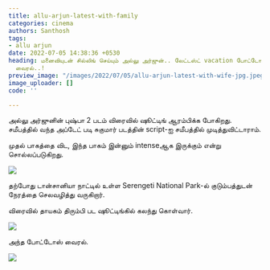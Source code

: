 ```yaml
---
title: allu-arjun-latest-with-family
categories: cinema
authors: Santhosh
tags:
- allu arjun
date: 2022-07-05 14:38:36 +0530
heading: மனைவியுடன் சில்லிங் செய்யும் அல்லு அர்ஜுன்.. லேட்டஸ்ட் vacation போட்டோஸ்
  வைரல்..!
preview_image: "/images/2022/07/05/allu-arjun-latest-with-wife-jpg.jpeg"
image_uploader: []
code: ''

---
```

அல்லு அர்ஜுனின் புஷ்பா 2 படம் விரைவில் ஷூட்டிங் ஆரம்பிக்க போகிறது. சமீபத்தில் வந்த அப்டேட் படி சுகுமார் படத்தின் script-ஐ சமீபத்தில் முடித்துவிட்டாராம்.

முதல் பாகத்தை விட, இந்த பாகம் இன்னும் intenseஆக இருக்கும் என்று சொல்லப்படுகிறது.

![](/images/2022/07/05/allu-arjun-latest-3-jpg.jpeg)

தற்போது டான்சானியா நாட்டில் உள்ள Serengeti National Park-ல் குடும்பத்துடன் நேரத்தை செலவழித்து வருகிறார்.  

விரைவில் தாயகம் திரும்பி பட ஷூட்டிங்கில் கலந்து கொள்வார்.

![](/images/2022/07/05/allu-arjun-latest-2-jpg.jpeg)

அந்த போட்டோஸ் வைரல்.

![](/images/2022/07/05/allu-arjun-latest-1-webp.jpeg)
